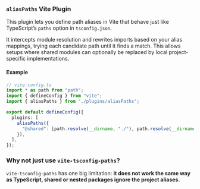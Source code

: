 ### `aliasPaths` Vite Plugin  

This plugin lets you define path aliases in Vite that behave just like TypeScript’s `paths` option in `tsconfig.json`.  

It intercepts module resolution and rewrites imports based on your alias mappings, trying each candidate path until it finds a match. This allows setups where shared modules can optionally be replaced by local project-specific implementations.

#### Example  

```ts
// vite.config.ts
import * as path from "path";
import { defineConfig } from "vite";
import { aliasPaths } from "./plugins/aliasPaths";

export default defineConfig({
  plugins: [
    aliasPaths({
      "@shared": [path.resolve(__dirname, "./"), path.resolve(__dirname, "../shared")],
    }),
  ],
});
```

### Why not just use `vite-tsconfig-paths`?

`vite-tsconfig-paths` has one big limitation: **it does not work the same way as TypeScript, shared or nested packages ignore the project aliases.**
